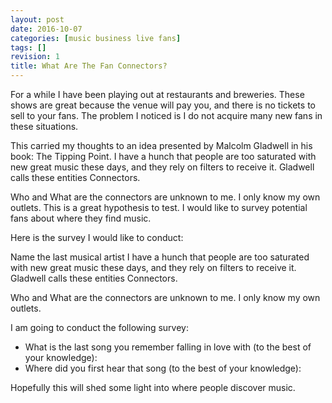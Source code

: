 ```yaml
---
layout: post
date: 2016-10-07
categories: [music business live fans]
tags: []
revision: 1
title: What Are The Fan Connectors?
---
```


For a while I have been playing out at restaurants and breweries.
These shows are great because the venue will pay you, and there is no tickets to sell to your fans.
The problem I noticed is I do not acquire many new fans in these situations.

This carried my thoughts to an idea presented by Malcolm Gladwell in his book: The Tipping Point.
I have a hunch that people are too saturated with new great music these days, and they rely on filters to receive it.
Gladwell calls these entities Connectors.

Who and What are the connectors are unknown to me.
I only know my own outlets.
This is a great hypothesis to test.
I would like to survey potential fans about where they find music.

Here is the survey I would like to conduct:

Name the last musical artist I have a hunch that people are too saturated with new great music these days, and they rely on filters to receive it.
Gladwell calls these entities Connectors.

Who and What are the connectors are unknown to me.
I only know my own outlets.

I am going to conduct the following survey:
* What is the last song you remember falling in love with (to the best of your knowledge):
* Where did you first hear that song (to the best of your knowledge):

Hopefully this will shed some light into where people discover music.
